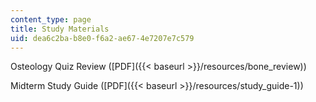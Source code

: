 ```yaml
---
content_type: page
title: Study Materials
uid: dea6c2ba-b8e0-f6a2-ae67-4e7207e7c579
---
```


Osteology Quiz Review ([PDF]({{< baseurl >}}/resources/bone_review))

Midterm Study Guide ([PDF]({{< baseurl >}}/resources/study_guide-1))